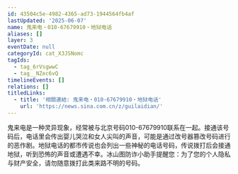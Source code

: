 ```yaml
---
id: 43504c5e-4982-4365-ad73-1944564fb4af
lastUpdated: '2025-06-07'
name: 鬼来电・010-67679910・地狱电话
aliases: []
layer: 3
eventDate: null
categoryId: cat_X3JSNomc
tagIds:
  - tag_6rVsgwwC
  - tag__NZec6vQ
timelineEvents: []
relations: []
titledLinks:
  - title: '相關連結: 鬼来电・010-67679910・地狱电话'
    url: 'https://news.sina.com.cn/z/guilaidian/'
---
```

鬼来电是一种灵异现象，经常被与北京号码010-67679910联系在一起。接通该号码后，电话里会传出婴儿哭泣和女人尖叫的声音，可能是通过改号器篡改号码进行的恶作剧。地狱电话的都市传说也会列出一些神秘的电话号码，传说拨打后会接通地狱，听到恐怖的声音或遭遇不幸。冰山图防诈小助手提醒您：为了您的个人隐私与财产安全，请勿随意拨打此类来路不明的号码。
